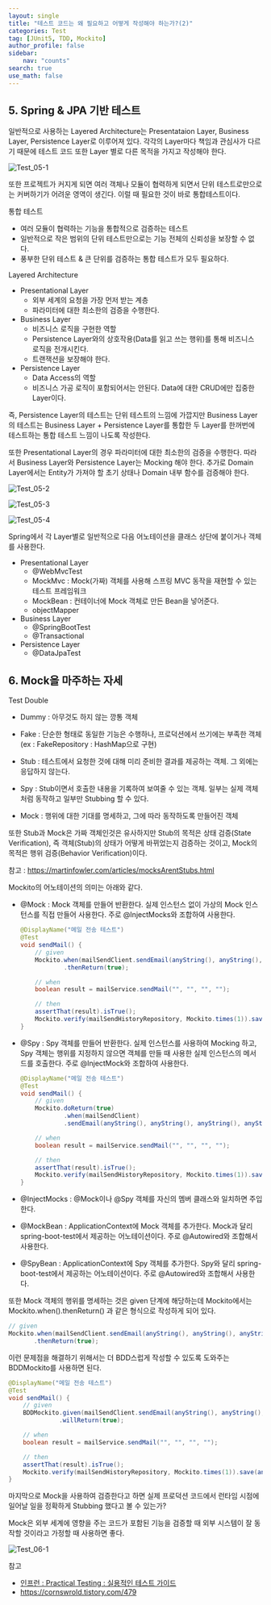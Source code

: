 ```yaml
---
layout: single
title: "테스트 코드는 왜 필요하고 어떻게 작성해야 하는가?(2)"
categories: Test
tag: [JUnit5, TDD, Mockito]
author_profile: false
sidebar:
    nav: "counts"
search: true
use_math: false
---
```


## 5. Spring & JPA 기반 테스트



일반적으로 사용하는 Layered Architecture는 Presentataion Layer, Business Layer, Persistence Layer로 이루어져 있다. 각각의 Layer마다 책임과 관심사가 다르기 때문에 테스트 코드 또한 Layer 별로 다른 목적을 가지고 작성해야 한다.



![Test_05-1]({{site.url}}/images/2023-08-06-practical-test-code-guide-2/Test_05-1.png)



또한 프로젝트가 커지게 되면 여러 객체나 모듈이 협력하게 되면서 단위 테스트로만으로는 커버하기가 어려운 영역이 생긴다. 이럴 때 필요한 것이 바로 통합테스트이다. 



통합 테스트

- 여러 모듈이 협력하는 기능을 통합적으로 검증하는 테스트
- 일반적으로 작은 범위의 단위 테스트만으로는 기능 전체의 신뢰성을 보장할 수 없다.
- 풍부한 단위 테스트 & 큰 단위를 검증하는 통합 테스트가 모두 필요하다.



Layered Architecture

- Presentational Layer
  - 외부 세계의 요청을 가장 먼저 받는 계층
  - 파라미터에 대한 최소한의 검증을 수행한다.
- Business Layer
  - 비즈니스 로직을 구현한 역할
  - Persistence Layer와의 상호작용(Data를 읽고 쓰는 행위)를 통해 비즈니스 로직을 전개시킨다.
  - 트랜잭션을 보장해야 한다.
- Persistence Layer
  - Data Access의 역할
  - 비즈니스 가공 로직이 포함되어서는 안된다. Data에 대한 CRUD에만 집중한 Layer이다.



즉, Persistence Layer의 테스트는 단위 테스트의 느낌에 가깝지만 Business Layer의 테스트는 Business Layer + Persistence Layer를 통합한 두 Layer를 한꺼번에 테스트하는 통합 테스트 느낌이 나도록 작성한다. 

또한 Presentational Layer의 경우 파라미터에 대한 최소한의 검증을 수행한다. 따라서 Business Layer와 Persistence Layer는 Mocking 해야 한다. 추가로 Domain Layer에서는 Entity가 가져야 할 초기 상태나 Domain 내부 함수를 검증해야 한다.



![Test_05-2]({{site.url}}/images/2023-08-06-practical-test-code-guide-2/Test_05-2.png)

![Test_05-3]({{site.url}}/images/2023-08-06-practical-test-code-guide-2/Test_05-3.png)

![Test_05-4]({{site.url}}/images/2023-08-06-practical-test-code-guide-2/Test_05-4.png)

Spring에서 각 Layer별로 일반적으로 다음 어노테이션을 클래스 상단에 붙이거나 객체를 사용한다.

- Presentational Layer
  - @WebMvcTest
  - MockMvc : Mock(가짜) 객체를 사용해 스프링 MVC 동작을 재현할 수 있는 테스트 프레임워크
  - MockBean : 컨테이너에 Mock 객체로 만든 Bean을 넣어준다.
  - objectMapper
- Business Layer
  - @SpringBootTest
  - @Transactional
- Persistence Layer
  - @DataJpaTest



## 6. Mock을 마주하는 자세



Test Double

- Dummy : 아무것도 하지 않는 깡통 객체
- Fake : 단순한 형태로 동일한 기능은 수행하나, 프로덕션에서 쓰기에는 부족한 객체 (ex : FakeRepository : HashMap으로 구현)

- Stub : 테스트에서 요청한 것에 대해 미리 준비한 결과를 제공하는 객체. 그 외에는 응답하지 않는다.
- Spy : Stub이면서 호출한 내용을 기록하여 보여줄 수 있는 객체. 일부는 실제 객체처럼 동작하고 일부만 Stubbing 할 수 있다.
- Mock : 행위에 대한 기대를 명세하고, 그에 따라 동작하도록 만들어진 객체



또한 Stub과 Mock은 가짜 객체인것은 유사하지만 Stub의 목적은 상태 검증(State Verification), 즉 객체(Stub)의 상태가 어떻게 바뀌었는지 검증하는 것이고, Mock의 목적은 행위 검증(Behavior Verification)이다.

참고 : https://martinfowler.com/articles/mocksArentStubs.html



Mockito의 어노테이션의 의미는 아래와 같다.

- @Mock : Mock 객체를 만들어 반환한다. 실제 인스턴스 없이 가상의 Mock 인스턴스를 직접 만들어 사용한다. 주로 @InjectMocks와 조합하여 사용한다.

  ```java
  @DisplayName("메일 전송 테스트")
  @Test
  void sendMail() {
      // given
      Mockito.when(mailSendClient.sendEmail(anyString(), anyString(), anyString(), anyString()))
              .thenReturn(true);
  
      // when
      boolean result = mailService.sendMail("", "", "", "");
  
      // then
      assertThat(result).isTrue();
      Mockito.verify(mailSendHistoryRepository, Mockito.times(1)).save(any(MailSendHistory.class));
  }
  ```

- @Spy : Spy 객체를 만들어 반환한다. 실제 인스턴스를 사용하여 Mocking 하고, Spy 객체는 행위를 지정하지 않으면 객체를 만들 때 사용한 실제 인스턴스의 메서드를 호출한다. 주로 @InjectMock와 조합하여 사용한다.

  ```java
  @DisplayName("메일 전송 테스트")
  @Test
  void sendMail() {
      // given
      Mockito.doReturn(true)
              .when(mailSendClient)
              .sendEmail(anyString(), anyString(), anyString(), anyString());
  
      // when
      boolean result = mailService.sendMail("", "", "", "");
  
      // then
      assertThat(result).isTrue();
      Mockito.verify(mailSendHistoryRepository, Mockito.times(1)).save(any(MailSendHistory.class));
  }
  ```


- @InjectMocks : @Mock이나 @Spy 객체를 자신의 멤버 클래스와 일치하면 주입한다.
- @MockBean : ApplicationContext에 Mock 객체를 추가한다. Mock과 달리 spring-boot-test에서 제공하는 어노테이션이다. 주로 @Autowired와 조합해서 사용한다.
- @SpyBean : ApplicationContext에 Spy 객체를 추가한다. Spy와 달리 spring-boot-test에서 제공하는 어노테이션이다. 주로 @Autowired와 조합해서 사용한다.



또한 Mock 객체의 행위를 명세하는 것은 given 단계에 해당하는데 Mockito에서는 Mockito.when().thenReturn() 과 같은 형식으로 작성하게 되어 있다.

```java
// given
Mockito.when(mailSendClient.sendEmail(anyString(), anyString(), anyString(), anyString()))
       .thenReturn(true);
```

이런 문제점을 해결하기 위해서는 더 BDD스럽게 작성할 수 있도록 도와주는 BDDMockito를 사용하면 된다.

```java
@DisplayName("메일 전송 테스트")
@Test
void sendMail() {
    // given
    BDDMockito.given(mailSendClient.sendEmail(anyString(), anyString(), anyString(), anyString()))
              .willReturn(true);

    // when
    boolean result = mailService.sendMail("", "", "", "");

    // then
    assertThat(result).isTrue();
    Mockito.verify(mailSendHistoryRepository, Mockito.times(1)).save(any(MailSendHistory.class));
}
```



마지막으로 Mock을 사용하여 검증한다고 하면 실제 프로덕션 코드에서 런타임 시점에 일어날 일을 정확하게 Stubbing 했다고 볼 수 있는가? 

Mock은 외부 세계에 영향을 주는 코드가 포함된 기능을 검증할 때 외부 시스템이 잘 동작할 것이라고 가정할 때 사용하면 좋다.

![Test_06-1]({{site.url}}/images/2023-08-06-practical-test-code-guide-2/Test_06-1.png)



참고

- [인프런 : Practical Testing : 실용적인 테스트 가이드](https://www.inflearn.com/course/practical-testing-%EC%8B%A4%EC%9A%A9%EC%A0%81%EC%9D%B8-%ED%85%8C%EC%8A%A4%ED%8A%B8-%EA%B0%80%EC%9D%B4%EB%93%9C/dashboard)
- https://cornswrold.tistory.com/479